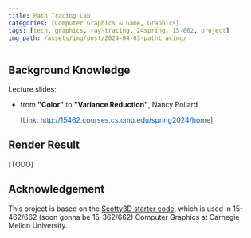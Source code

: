 ```yaml
---
title: Path Tracing Lab
categories: [Computer Graphics & Game, Graphics]
tags: [tech, graphics, ray-tracing, 24spring, 15-662, project]
img_path: /assets/img/post/2024-04-03-pathtracing/
---
```


## Background Knowledge

Lecture slides:

- from **"Color"** to **"Variance Reduction"**, Nancy Pollard 
    <p style="color:#0659B3;">[Link: http://15462.courses.cs.cmu.edu/spring2024/home]</p>


## Render Result

[TODO]


## Acknowledgement

This project is based on the [Scotty3D starter code](https://github.com/CMU-Graphics/Scotty3D), which is used in 15-462/662 (soon gonna be 15-362/662) Computer Graphics at Carnegie Mellon University.


